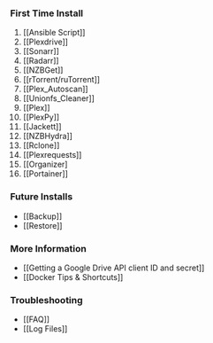### First Time Install ###
1. [[Ansible Script]]
1. [[Plexdrive]]
1. [[Sonarr]]
1. [[Radarr]]
1. [[NZBGet]]
1. [[rTorrent/ruTorrent]]
1. [[Plex_Autoscan]]
1. [[Unionfs_Cleaner]]
1. [[Plex]]
1. [[PlexPy]]
1. [[Jackett]]
1. [[NZBHydra]]
1. [[Rclone]]
1. [[Plexrequests]]
1. [[Organizer]
1. [[Portainer]]

### Future Installs ###
- [[Backup]]
- [[Restore]]

### More Information ###
- [[Getting a Google Drive API client ID and secret]]
- [[Docker Tips & Shortcuts]]

### Troubleshooting ###
- [[FAQ]]
- [[Log Files]]